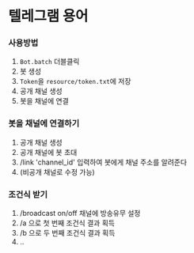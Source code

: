 # 텔레그램 용어



### 사용방법

1. `Bot.batch` 더블클릭
2. 봇 생성
3. `Token`을 `resource/token.txt`에 저장
4. 공개 채널 생성
5. 봇을 채널에 연결



### 봇을 채널에 연결하기

1. 공개 채널 생성
2. 공개 채널에 봇 초대
3. /link 'channel_id' 입력하여 봇에게 채널 주소를 알려준다
4. (비공개 채널로 수정 가능)

### 조건식 받기

1. /broadcast on/off 채널에 방송유무 설정
2. /a 으로 첫 번째 조건식 결과 획득
3. /b 으로 두 번째 조건식 결과 획득
4. ..